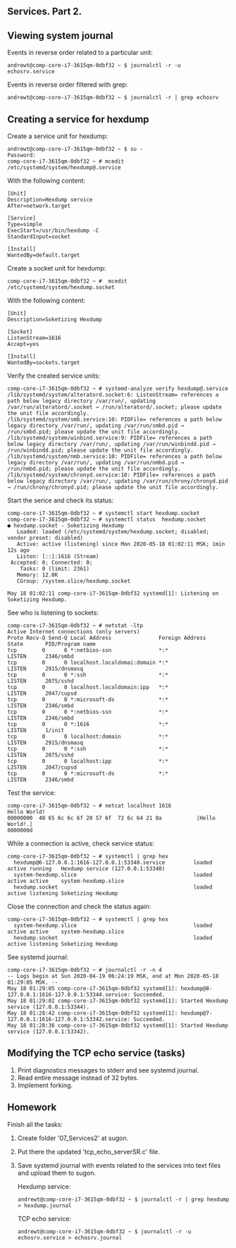 Services. Part 2.
---

## Viewing system journal

Events in reverse order related to a particular unit:

    andrewt@comp-core-i7-3615qm-0dbf32 ~ $ journalctl -r -u echosrv.service

Events in reverse order filtered with grep:

    andrewt@comp-core-i7-3615qm-0dbf32 ~ $ journalctl -r | grep echosrv

## Creating a service for hexdump

Create a service unit for hexdump:

    andrewt@comp-core-i7-3615qm-0dbf32 ~ $ su -
    Password: 
    comp-core-i7-3615qm-0dbf32 ~ # mcedit /etc/systemd/system/hexdump@.service

 With the following content:
 
    [Unit]
    Description=Hexdump service
    After=network.target

    [Service]
    Type=simple
    ExecStart=/usr/bin/hexdump -C
    StandardInput=socket

    [Install]
    WantedBy=default.target

Create a socket unit for hexdump:

    comp-core-i7-3615qm-0dbf32 ~ #  mcedit /etc/systemd/system/hexdump.socket

 With the following content:

    [Unit]
    Description=Soketizing Hexdump

    [Socket]
    ListenStream=1616
    Accept=yes
    
    [Install]
    WantedBy=sockets.target
    
Verify the created service units:

    comp-core-i7-3615qm-0dbf32 ~ # systemd-analyze verify hexdump@.service
    /lib/systemd/system/alteratord.socket:6: ListenStream= references a path below legacy directory /var/run/, updating /var/run/alteratord/.socket → /run/alteratord/.socket; please update the unit file accordingly.
    /lib/systemd/system/smb.service:10: PIDFile= references a path below legacy directory /var/run/, updating /var/run/smbd.pid → /run/smbd.pid; please update the unit file accordingly.
    /lib/systemd/system/winbind.service:9: PIDFile= references a path below legacy directory /var/run/, updating /var/run/winbindd.pid → /run/winbindd.pid; please update the unit file accordingly.
    /lib/systemd/system/nmb.service:10: PIDFile= references a path below legacy directory /var/run/, updating /var/run/nmbd.pid → /run/nmbd.pid; please update the unit file accordingly.
    /lib/systemd/system/chronyd.service:10: PIDFile= references a path below legacy directory /var/run/, updating /var/run/chrony/chronyd.pid → /run/chrony/chronyd.pid; please update the unit file accordingly.

Start the serice and check its status:

    comp-core-i7-3615qm-0dbf32 ~ # systemctl start hexdump.socket
    comp-core-i7-3615qm-0dbf32 ~ # systemctl status  hexdump.socket
    ● hexdump.socket - Soketizing Hexdump
       Loaded: loaded (/etc/systemd/system/hexdump.socket; disabled; vendor preset: disabled)
       Active: active (listening) since Mon 2020-05-18 01:02:11 MSK; 1min 12s ago
       Listen: [::]:1616 (Stream)
     Accepted: 0; Connected: 0;
        Tasks: 0 (limit: 2361)
       Memory: 12.0K
       CGroup: /system.slice/hexdump.socket
    
    May 18 01:02:11 comp-core-i7-3615qm-0dbf32 systemd[1]: Listening on Soketizing Hexdump.

See who is listening to sockets:

    comp-core-i7-3615qm-0dbf32 ~ # netstat -ltp 
    Active Internet connections (only servers)
    Proto Recv-Q Send-Q Local Address               Foreign Address     State       PID/Program name
    tcp        0      0 *:netbios-ssn               *:*                 LISTEN      2346/smbd   
    tcp        0      0 localhost.localdomai:domain *:*                 LISTEN      2915/dnsmasq
    tcp        0      0 *:ssh                       *:*                 LISTEN      2075/sshd
    tcp        0      0 localhost.localdomain:ipp   *:*                 LISTEN      2047/cupsd
    tcp        0      0 *:microsoft-ds              *:*                 LISTEN      2346/smbd
    tcp        0      0 *:netbios-ssn               *:*                 LISTEN      2346/smbd
    tcp        0      0 *:1616                      *:*                 LISTEN      1/init
    tcp        0      0 localhost:domain            *:*                 LISTEN      2915/dnsmasq
    tcp        0      0 *:ssh                       *:*                 LISTEN      2075/sshd
    tcp        0      0 localhost:ipp               *:*                 LISTEN      2047/cupsd
    tcp        0      0 *:microsoft-ds              *:*                 LISTEN      2346/smbd

Test the service:

    comp-core-i7-3615qm-0dbf32 ~ # netcat localhost 1616
    Hello World!
    00000000  48 65 6c 6c 6f 20 57 6f  72 6c 64 21 0a           |Hello World!.|
    0000000d

While a connection is active, check service status:

    comp-core-i7-3615qm-0dbf32 ~ # systemctl | grep hex
      hexdump@6-127.0.0.1:1616-127.0.0.1:53340.service         loaded active running   Hexdump service (127.0.0.1:53340)                              
      system-hexdump.slice                                     loaded active active    system-hexdump.slice                                            
      hexdump.socket                                           loaded active listening Soketizing Hexdump
      
Close the connection and check the status again:

    comp-core-i7-3615qm-0dbf32 ~ # systemctl | grep hex
      system-hexdump.slice                                     loaded active active    system-hexdump.slice                                                         
      hexdump.socket                                           loaded active listening Soketizing Hexdump

See systemd journal:

    comp-core-i7-3615qm-0dbf32 ~ # journalctl -r -n 4
    -- Logs begin at Sun 2020-04-19 06:24:19 MSK, end at Mon 2020-05-18 01:29:05 MSK. --
    May 18 01:29:05 comp-core-i7-3615qm-0dbf32 systemd[1]: hexdump@8-127.0.0.1:1616-127.0.0.1:53344.service: Succeeded.
    May 18 01:29:02 comp-core-i7-3615qm-0dbf32 systemd[1]: Started Hexdump service (127.0.0.1:53344).
    May 18 01:28:42 comp-core-i7-3615qm-0dbf32 systemd[1]: hexdump@7-127.0.0.1:1616-127.0.0.1:53342.service: Succeeded.
    May 18 01:28:36 comp-core-i7-3615qm-0dbf32 systemd[1]: Started Hexdump service (127.0.0.1:53342).

## Modifying the TCP echo service (tasks)

1. Print diagnostics messages to stderr and see systemd journal.
2. Read entire message instead of 32 bytes.
3. Implement forking.

## Homework

Finish all the tasks:

1. Create folder '07_Services2' at sugon.
2. Put there the updated 'tcp_echo_serverSR.c' file.
3. Save systemd journal with events related to the services into text files
   and upload them to sugon.

   Hexdump service:
   
       andrewt@comp-core-i7-3615qm-0dbf32 ~ $ journalctl -r | grep hexdump > hexdump.journal

   TCP echo service:
   
       andrewt@comp-core-i7-3615qm-0dbf32 ~ $ journalctl -r -u echosrv.service > echosrv.journal
